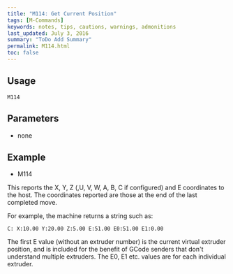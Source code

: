 ```yaml
---
title: "M114: Get Current Position" 
tags: [M-Commands]
keywords: notes, tips, cautions, warnings, admonitions
last_updated: July 3, 2016
summary: "ToDo Add Summary"
permalink: M114.html
toc: false
---
```



## Usage ##
```
M114
```

## Parameters ##
+ none

## Example ##

+ M114

This reports the X, Y, Z (,U, V, W, A, B, C if configured) and E coordinates to the host. 
The coordinates reported are those at the end of the last completed move.

For example, the machine returns a string such as:

```
C: X:10.00 Y:20.00 Z:5.00 E:51.00 E0:51.00 E1:0.00
```

The first E value (without an extruder number) is the current virtual extruder position, and is included for the benefit of GCode senders that don't understand multiple extruders. The E0, E1 etc. values are for each individual extruder.